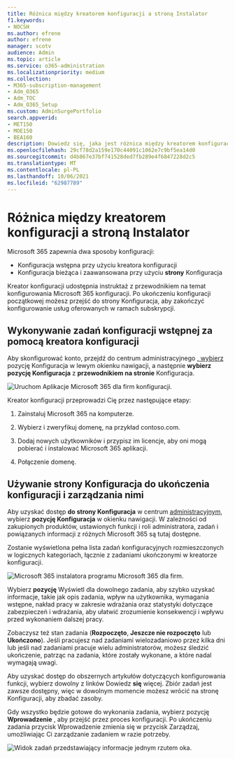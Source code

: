 ```yaml
---
title: Różnica między kreatorem konfiguracji a stroną Instalator
f1.keywords:
- NOCSH
ms.author: efrene
author: efrene
manager: scotv
audience: Admin
ms.topic: article
ms.service: o365-administration
ms.localizationpriority: medium
ms.collection:
- M365-subscription-management
- Adm_O365
- Adm_TOC
- Adm_O365_Setup
ms.custom: AdminSurgePortfolio
search.appverid:
- MET150
- MOE150
- BEA160
description: Dowiedz się, jaka jest różnica między kreatorem konfiguracji a stroną Konfiguracja.
ms.openlocfilehash: 29cf78d2a159e170c44091c1062e7c9bf5ea14d0
ms.sourcegitcommit: d4b867e37bf741528ded7fb289e4f6847228d2c5
ms.translationtype: MT
ms.contentlocale: pl-PL
ms.lasthandoff: 10/06/2021
ms.locfileid: "62987789"
---
```

# <a name="difference-between-the-setup-wizard-and-the-setup-page"></a>Różnica między kreatorem konfiguracji a stroną Instalator

Microsoft 365 zapewnia dwa sposoby konfiguracji: 

- Konfiguracja wstępna przy użyciu kreatora konfiguracji
- Konfiguracja bieżąca i zaawansowana przy użyciu **strony** Konfiguracja

Kreator konfiguracji udostępnia instruktaż z przewodnikiem na temat konfigurowania Microsoft 365 konfiguracji. Po ukończeniu konfiguracji początkowej możesz przejść do strony Konfiguracja, aby  zakończyć konfigurowanie usług oferowanych w ramach subskrypcji.

## <a name="use-the-setup-wizard-to-complete-initial-setup-tasks"></a>Wykonywanie zadań konfiguracji wstępnej za pomocą kreatora konfiguracji

Aby skonfigurować konto, przejdź do centrum administracyjnego [, wybierz](https://go.microsoft.com/fwlink/p/?linkid=2024339) pozycję Konfiguracja  w lewym okienku nawigacji, a następnie **wybierz pozycję Konfiguracja** z **przewodnikiem na stronie** Konfiguracja.

![Uruchom Aplikacje Microsoft 365 dla firm konfiguracji.](../../media/o365b-guided-setup.png)

Kreator konfiguracji przeprowadzi Cię przez następujące etapy:

1. Zainstaluj Microsoft 365 na komputerze.

2. Wybierz i zweryfikuj domenę, na przykład contoso.com.

3. Dodaj nowych użytkowników i przypisz im licencje, aby oni mogą pobierać i instalować Microsoft 365 aplikacji.

4. Połączenie domenę.

## <a name="use-the-setup-page-to-complete-and-manage-your-configuration"></a>Używanie strony Konfiguracja do ukończenia konfiguracji i zarządzania nimi

Aby uzyskać dostęp **do strony Konfiguracja** w centrum [administracyjnym](https://go.microsoft.com/fwlink/p/?linkid=2024339), wybierz **pozycję Konfiguracja** w okienku nawigacji. W zależności od zakupionych produktów, ustawionych funkcji i roli administratora, zadań i powiązanych informacji z różnych Microsoft 365 są tutaj dostępne.

Zostanie wyświetlona pełna lista zadań konfiguracyjnych rozmieszczonych w logicznych kategoriach, łącznie z zadaniami ukończonymi w kreatorze konfiguracji.

![Microsoft 365 instalatora programu Microsoft 365 dla firm.](../../media/o365b-setup-page.png)

Wybierz **pozycję** Wyświetl dla dowolnego zadania, aby szybko uzyskać informacje, takie jak opis zadania, wpływ na użytkownika, wymagania wstępne, nakład pracy w zakresie wdrażania oraz statystyki dotyczące zabezpieczeń i wdrażania, aby ułatwić zrozumienie konsekwencji i wpływu przed wykonaniem dalszej pracy.

Zobaczysz też stan zadania (**Rozpoczęto**, **Jeszcze nie rozpoczęto** lub **Ukończono**). Jeśli pracujesz nad zadaniami wielozadaniowo przez kilka dni lub jeśli nad zadaniami pracuje wielu administratorów, możesz śledzić ukończenie, patrząc na zadania, które zostały wykonane, a które nadal wymagają uwagi. 

Aby uzyskać dostęp do obszernych artykułów dotyczących konfigurowania funkcji, wybierz dowolny z linków Dowiedz **się** więcej. Zbiór zadań jest zawsze dostępny, więc w dowolnym momencie możesz wrócić na stronę  Konfiguracji, aby zbadać zasoby.

Gdy wszystko będzie gotowe do wykonania zadania, wybierz pozycję **Wprowadzenie** , aby przejść przez proces konfiguracji. Po ukończeniu zadania przycisk Wprowadzenie zmienia  się w przycisk Zarządzaj, umożliwiając  Ci zarządzanie zadaniem w razie potrzeby.

![Widok zadań przedstawiający informacje jednym rzutem oka.](../../media/o365b-at-a-glance.png)

